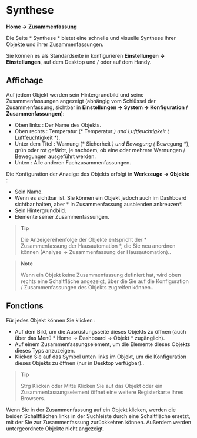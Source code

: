 # Synthese
**Home → Zusammenfassung**

Die Seite * Synthese * bietet eine schnelle und visuelle Synthese Ihrer Objekte und ihrer Zusammenfassungen.

Sie können es als Standardseite in konfigurieren **Einstellungen → Einstellungen**, auf dem Desktop und / oder auf dem Handy.

## Affichage

Auf jedem Objekt werden sein Hintergrundbild und seine Zusammenfassungen angezeigt (abhängig vom Schlüssel der Zusammenfassung, sichtbar in **Einstellungen → System → Konfiguration / Zusammenfassungen**):
- Oben links : Der Name des Objekts.
- Oben rechts : Temperatur (* Temperatur *) und Luftfeuchtigkeit (* Luftfeuchtigkeit *).
- Unter dem Titel : Warnung (* Sicherheit *) und Bewegung (* Bewegung *), grün oder rot gefärbt, je nachdem, ob eine oder mehrere Warnungen / Bewegungen ausgeführt werden.
- Unten : Alle anderen Fachzusammenfassungen.

Die Konfiguration der Anzeige des Objekts erfolgt in **Werkzeuge → Objekte** :
- Sein Name.
- Wenn es sichtbar ist. Sie können ein Objekt jedoch auch im Dashboard sichtbar halten, aber * In Zusammenfassung ausblenden ankreuzen*.
- Sein Hintergrundbild.
- Elemente seiner Zusammenfassungen.

> **Tip**
>
> Die Anzeigereihenfolge der Objekte entspricht der * Zusammenfassung der Hausautomation *, die Sie neu anordnen können (Analyse → Zusammenfassung der Hausautomation)..

> **Note**
>
> Wenn ein Objekt keine Zusammenfassung definiert hat, wird oben rechts eine Schaltfläche angezeigt, über die Sie auf die Konfiguration / Zusammenfassungen des Objekts zugreifen können..

## Fonctions

Für jedes Objekt können Sie klicken :
- Auf dem Bild, um die Ausrüstungsseite dieses Objekts zu öffnen (auch über das Menü * Home → Dashboard → Objekt * zugänglich).
- Auf einem Zusammenfassungselement, um die Elemente dieses Objekts dieses Typs anzuzeigen.
- Klicken Sie auf das Symbol unten links im Objekt, um die Konfiguration dieses Objekts zu öffnen (nur in Desktop verfügbar)..

> **Tip**
>
> Strg Klicken oder Mitte Klicken Sie auf das Objekt oder ein Zusammenfassungselement öffnet eine weitere Registerkarte Ihres Browsers.

Wenn Sie in der Zusammenfassung auf ein Objekt klicken, werden die beiden Schaltflächen links in der Suchleiste durch eine Schaltfläche ersetzt, mit der Sie zur Zusammenfassung zurückkehren können. Außerdem werden untergeordnete Objekte nicht angezeigt.
